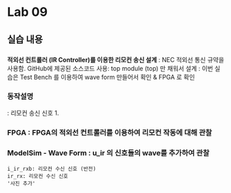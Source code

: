 # Lab 09
## 실습 내용
 ###
 **적외선 컨트롤러 (IR Controller)를 이용한 리모컨 송신 설계** 
  : NEC 적외선 통신 규약을 사용함.
  GitHub에 제공된 소스코드 사용: top module (top) 만 채워서 설계 : 이번 실습은 Test Bench 를 이용하여 wave form 만들어서 확인 & FPGA 로 확인
  ### **동작설명**
  : 리모컨 송신 신호 
	  1. 
  ### **FPGA** : FPGA의 적외선 컨트롤러를 이용하여 리모컨 작동에 대해 관찰 
  ### **ModelSim - Wave Form** : u_ir 의 신호들의 wave를 추가하여 관찰
    i_ir_rxb: 리모컨 수신 신호 (반전)
    ir_rx: 리모컨 수신 신호
    '사진 추가'
    

<!--stackedit_data:
eyJoaXN0b3J5IjpbLTEzMDk2ODc2MjUsLTIxMzI5OTcyNDMsLT
EwMTE5Nzc0NiwtMTk5NDM0Mjc2MCwyMTEwODk2OTQ3LC0yMTAx
ODc2MTU5XX0=
-->
